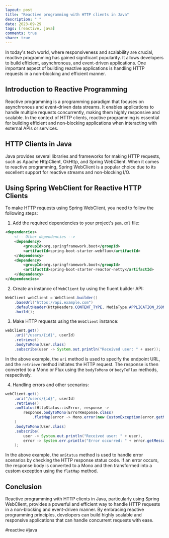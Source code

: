 ```yaml
---
layout: post
title: "Reactive programming with HTTP clients in Java"
description: " "
date: 2023-09-29
tags: [reactive, java]
comments: true
share: true
---
```


In today's tech world, where responsiveness and scalability are crucial, reactive programming has gained significant popularity. It allows developers to build efficient, asynchronous, and event-driven applications. One important aspect of building reactive applications is handling HTTP requests in a non-blocking and efficient manner.

## Introduction to Reactive Programming

Reactive programming is a programming paradigm that focuses on asynchronous and event-driven data streams. It enables applications to handle multiple requests concurrently, making them highly responsive and scalable. In the context of HTTP clients, reactive programming is essential for building efficient and non-blocking applications when interacting with external APIs or services.

## HTTP Clients in Java

Java provides several libraries and frameworks for making HTTP requests, such as Apache HttpClient, OkHttp, and Spring WebClient. When it comes to reactive programming, Spring WebClient is a popular choice due to its excellent support for reactive streams and non-blocking I/O.

## Using Spring WebClient for Reactive HTTP Clients

To make HTTP requests using Spring WebClient, you need to follow the following steps:

1. Add the required dependencies to your project's `pom.xml` file:

```xml
<dependencies>
    <!-- Other dependencies -->
    <dependency>
        <groupId>org.springframework.boot</groupId>
        <artifactId>spring-boot-starter-webflux</artifactId>
    </dependency>
    <dependency>
        <groupId>org.springframework.boot</groupId>
        <artifactId>spring-boot-starter-reactor-netty</artifactId>
    </dependency>
</dependencies>
```

2. Create an instance of `WebClient` by using the fluent builder API:

```java
WebClient webClient = WebClient.builder()
    .baseUrl("https://api.example.com")
    .defaultHeader(HttpHeaders.CONTENT_TYPE, MediaType.APPLICATION_JSON_VALUE)
    .build();
```

3. Make HTTP requests using the `WebClient` instance:

```java
webClient.get()
    .uri("/users/{id}", userId)
    .retrieve()
    .bodyToMono(User.class)
    .subscribe(user -> System.out.println("Received user: " + user));
```

In the above example, the `uri` method is used to specify the endpoint URL, and the `retrieve` method initiates the HTTP request. The response is then converted to a Mono or Flux using the `bodyToMono` or `bodyToFlux` methods, respectively.

4. Handling errors and other scenarios:

```java
webClient.get()
    .uri("/users/{id}", userId)
    .retrieve()
    .onStatus(HttpStatus::isError, response ->
        response.bodyToMono(ErrorResponse.class)
            .flatMap(error -> Mono.error(new CustomException(error.getMessage())))
    )
    .bodyToMono(User.class)
    .subscribe(
        user -> System.out.println("Received user: " + user),
        error -> System.err.println("Error occurred: " + error.getMessage())
    );
```

In the above example, the `onStatus` method is used to handle error scenarios by checking the HTTP response status code. If an error occurs, the response body is converted to a Mono and then transformed into a custom exception using the `flatMap` method.

## Conclusion

Reactive programming with HTTP clients in Java, particularly using Spring WebClient, provides a powerful and efficient way to handle HTTP requests in a non-blocking and event-driven manner. By embracing reactive programming principles, developers can build highly scalable and responsive applications that can handle concurrent requests with ease.

#reactive #java